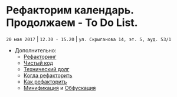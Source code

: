 #  Рефакторим календарь. Продолжаем - To Do List.
`20 мая 2017` | `12.30 - 15.20` | `ул. Скрыганова 14, эт. 5, ауд. 53/1`

* Дополнительно:
    * [Рефакторинг](https://refactoring.guru/ru/refactoring)
    * [Чистый код](https://refactoring.guru/ru/refactoring/what-is-refactoring)
    * [Технический долг](https://refactoring.guru/ru/refactoring/technical-debt)
    * [Когда рефакторить](https://refactoring.guru/ru/refactoring/when)
    * [Как рефакторить](https://refactoring.guru/ru/refactoring/how-to)
    * [Минификация](https://ru.wikipedia.org/wiki/%D0%9C%D0%B8%D0%BD%D0%B8%D1%84%D0%B8%D0%BA%D0%B0%D1%86%D0%B8%D1%8F_(%D0%BF%D1%80%D0%BE%D0%B3%D1%80%D0%B0%D0%BC%D0%BC%D0%B8%D1%80%D0%BE%D0%B2%D0%B0%D0%BD%D0%B8%D0%B5)) и [Обфускация](https://ru.wikipedia.org/wiki/%D0%9E%D0%B1%D1%84%D1%83%D1%81%D0%BA%D0%B0%D1%86%D0%B8%D1%8F_(%D0%BF%D1%80%D0%BE%D0%B3%D1%80%D0%B0%D0%BC%D0%BC%D0%BD%D0%BE%D0%B5_%D0%BE%D0%B1%D0%B5%D1%81%D0%BF%D0%B5%D1%87%D0%B5%D0%BD%D0%B8%D0%B5))
    
